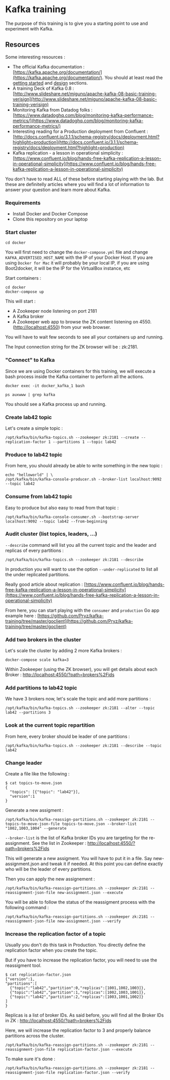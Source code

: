 # Kafka training

The purpose of this training is to give you a starting point to use and experiment with Kafka.

## Resources

Some interesting resources :

* The official Kafka documentation : [https://kafka.apache.org/documentation/](https://kafka.apache.org/documentation/). You should at least read the [getting started](http://kafka.apache.org/documentation/#gettingStarted<Paste>) and [design](http://kafka.apache.org/documentation/#design) sections. 
* A training Deck of Kafka 0.8 : [http://www.slideshare.net/miguno/apache-kafka-08-basic-training-verisign](http://www.slideshare.net/miguno/apache-kafka-08-basic-training-verisign)
* Monitoring Kafka from Datadog folks : [https://www.datadoghq.com/blog/monitoring-kafka-performance-metrics/](https://www.datadoghq.com/blog/monitoring-kafka-performance-metrics/)
* Interesting reading for a Production deployment from Confluent : [http://docs.confluent.io/3.1.1/schema-registry/docs/deployment.html?highlight=production](http://docs.confluent.io/3.1.1/schema-registry/docs/deployment.html?highlight=production)
* Kafka replication - a lesson in operational simplicity : [https://www.confluent.io/blog/hands-free-kafka-replication-a-lesson-in-operational-simplicity](https://www.confluent.io/blog/hands-free-kafka-replication-a-lesson-in-operational-simplicity)

You don't have to read ALL of these before starting playing with the lab. But these are definitelly articles where you will find a lot of information to answer your question and learn more about Kafka.

### Requirements 

* Install Docker and Docker Compose
* Clone this repository on your laptop

### Start cluster

```
cd docker
```

You will first need to change the `docker-compose.yml` file and change `KAFKA_ADVERTISED_HOST_NAME` with the IP of your Docker Host.
If you are using `Docker for Mac` it will probably be your local IP, if you are using Boot2docker, it will be the IP for the VirtualBox instance, etc

Start containers :

```
cd docker
docker-compose up
```

This will start :

* A Zookeeper node listening on port 2181
* A Kafka broker
* A Zookeeper web app to browse the ZK content listening on 4550. ([http://localhost:4550](http://localhost:4550)) from your web browser.

You will have to wait few seconds to see all your containers up and running.

The Input connection string for the ZK browser will be : zk:2181.

### "Connect" to Kafka

Since we are using Docker containers for this training, we will execute a bash process inside the Kafka container to perform all the actions.

```
docker exec -it docker_kafka_1 bash

ps auxwww | grep kafka
```

You should see a Kafka process up and running.

### Create lab42 topic

Let's create a simple topic :

```
/opt/kafka/bin/kafka-topics.sh --zookeeper zk:2181 --create --replication-factor 1 --partitions 1 --topic lab42
```

### Produce to lab42 topic

From here, you should already be able to write something in the new topic :

```
echo "helloworld" | \
/opt/kafka/bin/kafka-console-producer.sh --broker-list localhost:9092 --topic lab42
```

### Consume from lab42 topic

Easy to produce but also easy to read from that topic :

```
/opt/kafka/bin/kafka-console-consumer.sh --bootstrap-server localhost:9092 --topic lab42 --from-beginning
```

### Audit cluster (list topics, leaders, ...)

`--describe` command will list you all the current topic and the leader and replicas of every partitions :

```
/opt/kafka/bin/kafka-topics.sh --zookeeper zk:2181 --describe
```

In production you will want to use the option `--under-replicated` to list all the under replicated partitions.

Really good article about replication : [https://www.confluent.io/blog/hands-free-kafka-replication-a-lesson-in-operational-simplicity](https://www.confluent.io/blog/hands-free-kafka-replication-a-lesson-in-operational-simplicity)

From here, you can start playing with the `consumer` and `production` Go app example here : [https://github.com/Pryz/kafka-training/tree/master/goclient](https://github.com/Pryz/kafka-training/tree/master/goclient)

### Add two brokers in the cluster

Let's scale the cluster by adding 2 more Kafka brokers :

```
docker-compose scale kafka=3
```

Within Zookeeper (using the ZK browser), you will get details about each Broker : [http://localhost:4550/?path=brokers%2Fids](http://localhost:4550/?path=brokers%2Fids)

### Add partitions to lab42 topic

We have 3 brokers now, let's scale the topic and add more partitions :

```
/opt/kafka/bin/kafka-topics.sh --zookeeper zk:2181 --alter --topic lab42 --partitions 3
```

### Look at the current topic repartition

From here, every broker should be leader of one partitions :

```
/opt/kafka/bin/kafka-topics.sh --zookeeper zk:2181 --describe --topic lab42
```

### Change leader

Create a file like the following :

```
$ cat topics-to-move.json
{
  "topics": [{"topic": "lab42"}],
  "version":1
}
```

Generate a new assigment :

```
/opt/kafka/bin/kafka-reassign-partitions.sh --zookeeper zk:2181 --topics-to-move-json-file topics-to-move.json --broker-list "1002,1003,1004" --generate
```

`--broker-list` is the list of Kafka broker IDs you are targeting for the re-assignment. See the list in Zookeeper : [http://localhost:4550/?path=brokers%2Fids](http://localhost:4550/?path=brokers%2Fids)

This will generate a new assigment. You will have to put it in a file. Say new-assignment.json and tweak it if needed. At this point you can define exactly who will be the leader of every partitions.

Then you can apply the new assignement :

```
/opt/kafka/bin/kafka-reassign-partitions.sh --zookeeper zk:2181 --reassignment-json-file new-assignment.json --execute
```

You will be able to follow the status of the reassigment process with the following command :

```
/opt/kafka/bin/kafka-reassign-partitions.sh --zookeeper zk:2181 --reassignment-json-file new-assignment.json --verify
```

### Increase the replication factor of a topic 

Usually you don't do this task in Production. You directly define the replication factor when you create  the topic.

But if you have to increase the replication factor, you will need to use the reassigment tool. 

```
$ cat replication-factor.json
{"version":1,
"partitions":[
  {"topic":"lab42","partition":0,"replicas":[1001,1002,1003]},
  {"topic":"lab42","partition":1,"replicas":[1002,1003,1001]},
  {"topic":"lab42","partition":2,"replicas":[1003,1001,1002]}
]
}
```

Replicas is a list of broker IDs. As said before, you will find all the Broker IDs in ZK : [http://localhost:4550/?path=brokers%2Fids](http://localhost:4550/?path=brokers%2Fids)

Here, we will increase the replication factor to 3 and properly balance partitions across the cluster.

```
/opt/kafka/bin/kafka-reassign-partitions.sh --zookeeper zk:2181 --reassignment-json-file replication-factor.json --execute
```

To make sure it's done :

```
/opt/kafka/bin/kafka-reassign-partitions.sh --zookeeper zk:2181 --reassignment-json-file replication-factor.json --verify
```

